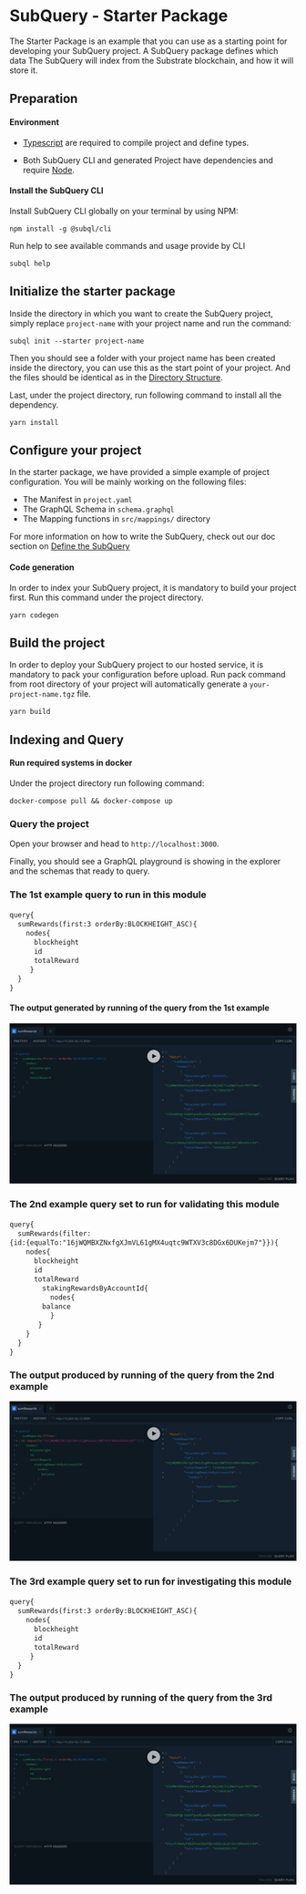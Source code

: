 # SubQuery - Starter Package


The Starter Package is an example that you can use as a starting point for developing your SubQuery project.
A SubQuery package defines which data The SubQuery will index from the Substrate blockchain, and how it will store it. 

## Preparation

#### Environment

- [Typescript](https://www.typescriptlang.org/) are required to compile project and define types.  

- Both SubQuery CLI and generated Project have dependencies and require [Node](https://nodejs.org/en/).
     

#### Install the SubQuery CLI

Install SubQuery CLI globally on your terminal by using NPM:

```
npm install -g @subql/cli
```

Run help to see available commands and usage provide by CLI
```
subql help
```

## Initialize the starter package

Inside the directory in which you want to create the SubQuery project, simply replace `project-name` with your project name and run the command:
```
subql init --starter project-name
```
Then you should see a folder with your project name has been created inside the directory, you can use this as the start point of your project. And the files should be identical as in the [Directory Structure](https://doc.subquery.network/directory_structure.html).

Last, under the project directory, run following command to install all the dependency.
```
yarn install
```


## Configure your project

In the starter package, we have provided a simple example of project configuration. You will be mainly working on the following files:

- The Manifest in `project.yaml`
- The GraphQL Schema in `schema.graphql`
- The Mapping functions in `src/mappings/` directory

For more information on how to write the SubQuery, 
check out our doc section on [Define the SubQuery](https://doc.subquery.network/define_a_subquery.html) 

#### Code generation

In order to index your SubQuery project, it is mandatory to build your project first.
Run this command under the project directory.

````
yarn codegen
````

## Build the project

In order to deploy your SubQuery project to our hosted service, it is mandatory to pack your configuration before upload.
Run pack command from root directory of your project will automatically generate a `your-project-name.tgz` file.

```
yarn build
```

## Indexing and Query

#### Run required systems in docker


Under the project directory run following command:

```
docker-compose pull && docker-compose up
```
### Query the project

Open your browser and head to `http://localhost:3000`.

Finally, you should see a GraphQL playground is showing in the explorer and the schemas that ready to query.

### The 1st example query to run in this module

```shell
query{
  sumRewards(first:3 orderBy:BLOCKHEIGHT_ASC){
    nodes{
      blockheight
      id
      totalReward
     }
  }
}
```
#### The output generated by running of the query from the 1st example
![alt text](Result1.png)

### The 2nd example query set to run for validating this module

```shell
query{
  sumRewards(filter:
{id:{equalTo:"16jWQMBXZNxfgXJmVL61gMX4uqtc9WTXV3c8DGx6DUKejm7"}}){
    nodes{
      blockheight
      id
      totalReward
        stakingRewardsByAccountId{
          nodes{
		balance 
          }
       } 
    }
  } 
}
```

### The output produced by running of the query from the 2nd example
![alt text](Result2.png)

### The 3rd example query set to run for investigating this module
```shell
query{
  sumRewards(first:3 orderBy:BLOCKHEIGHT_ASC){
    nodes{
      blockheight
      id
      totalReward
     }
  }
}

```
### The output produced by running of the query from the 3rd example
![alt text](Result3.png)














